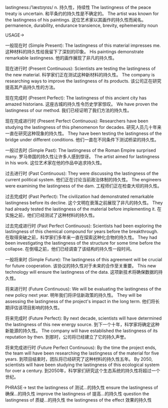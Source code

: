 lastingness:/ˈlæstɪŋnɪs/
n.
持久性，持续性
The lastingness of the peace treaty is uncertain.  和平条约的持久性是不确定的。
The artist was known for the lastingness of his paintings.  这位艺术家以其画作的持久性而闻名。
permanence, durability, endurance
transience, brevity, ephemerality
noun


USAGE->

一般现在时 (Simple Present):
The lastingness of this material impresses me.  这种材料的持久性给我留下了深刻的印象。
His paintings demonstrate remarkable lastingness.  他的画作展现了非凡的持久性。


现在进行时 (Present Continuous):
Scientists are testing the lastingness of the new material.  科学家们正在测试这种新材料的持久性。
The company is researching ways to improve the lastingness of its products.  该公司正在研究提高其产品持久性的方法。


现在完成时 (Present Perfect):
The lastingness of this ancient city has amazed historians.  这座古城的持久性令历史学家惊叹。
We have proven the lastingness of our method.  我们已经证明了我们方法的持久性。


现在完成进行时 (Present Perfect Continuous):
Researchers have been studying the lastingness of this phenomenon for decades.  研究人员几十年来一直在研究这种现象的持久性。
They have been testing the lastingness of the bridge under different conditions.  他们一直在不同条件下测试桥梁的持久性。


一般过去时 (Simple Past):
The lastingness of the Roman Empire surprised many.  罗马帝国的持久性让许多人感到惊讶。
The artist aimed for lastingness in his work.  这位艺术家在他的作品中追求持久性。


过去进行时 (Past Continuous):
They were discussing the lastingness of the current political system.  他们正在讨论当前政治体制的持久性。
The engineers were examining the lastingness of the dam.  工程师们正在检查大坝的持久性。


过去完成时 (Past Perfect):
The civilization had demonstrated remarkable lastingness before its decline.  这个文明在衰落之前展现了非凡的持久性。
They had already tested the lastingness of the material before implementing it.  在实施之前，他们已经测试了这种材料的持久性。


过去完成进行时 (Past Perfect Continuous):
Scientists had been exploring the lastingness of this chemical compound for years before the breakthrough.  在取得突破之前，科学家们多年来一直在探索这种化合物的持久性。
They had been investigating the lastingness of the structure for some time before the collapse.  在倒塌之前，他们已经调查了该结构的持久性一段时间。


一般将来时 (Simple Future):
The lastingness of this agreement will be crucial for future cooperation.  该协议的持久性对于未来的合作至关重要。
This new technology will ensure the lastingness of the data.  这项新技术将确保数据的持久性。


将来进行时 (Future Continuous):
We will be evaluating the lastingness of the new policy next year.  明年我们将评估新政策的持久性。
They will be assessing the lastingness of the project's impact in the long term.  他们将长期评估该项目影响的持久性。


将来完成时 (Future Perfect):
By next decade, scientists will have determined the lastingness of this new energy source.  到下一个十年，科学家将确定这种新能源的持久性。
The company will have established the lastingness of its reputation by then.  到那时，公司将已经建立了它的持久声誉。


将来完成进行时 (Future Perfect Continuous):
By the time the project ends, the team will have been researching the lastingness of the material for five years.  到项目结束时，团队将已经研究了这种材料的持久性五年。
By 2050, scientists will have been studying the lastingness of this ecological system for over a century.  到2050年，科学家们研究这个生态系统的持久性将超过一个世纪。



PHRASE->
test the lastingness of  测试...的持久性
ensure the lastingness of  确保...的持久性
improve the lastingness of  提高...的持久性
question the lastingness of  质疑...的持久性
the lastingness of the effect  效果的持久性
